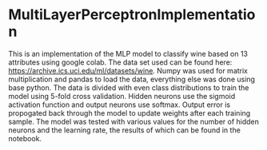 # MultiLayerPerceptronImplementation

This is an implementation of the MLP model to classify wine based on 13 attributes using google colab. The data set used can be found here: https://archive.ics.uci.edu/ml/datasets/wine. Numpy was used for matrix multiplication and pandas to load the data, everything else was done using base python. The data is divided with even class distributions to train the model using 5-fold cross validation. Hidden neurons use the sigmoid activation function and output neurons use softmax. Output error is propogated back through the model to update weights after each training sample. The model was tested with various values for the number of hidden neurons and the learning rate, the results of which can be found in the notebook. 